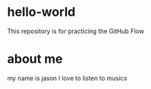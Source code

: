 # hello-world
This repository is for practicing the GitHub Flow
# about me
my name is jason
I love to listen to musics

